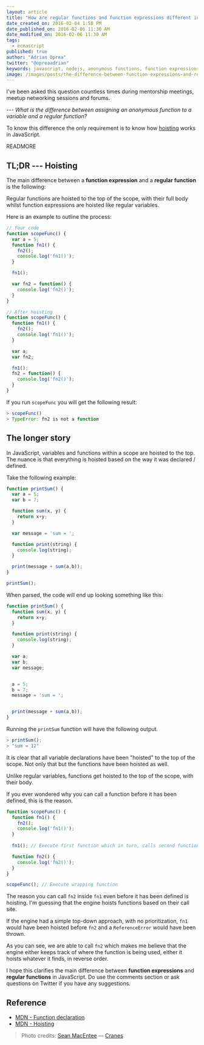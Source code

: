```yaml
---
layout: article
title: "How are regular functions and function expressions different in JavaScript?"
date_created_on: 2016-02-04 1:50 PM
date_published_on: 2016-02-06 11:30 AM
date_modified_on: 2016-02-06 11:30 AM
tags:
  - ecmascript
published: true
author: "Adrian Oprea"
twitter: "@opreaadrian"
keywords: javascript, nodejs, anonymous functions, function expressions, javascript functions, es6 functions, arrow functions
image: /images/posts/the-difference-between-function-expressions-and-regular-functions-in-javascript/post.jpg
---
```


I've been asked this question countless times during mentorship meetings, meetup networking sessions
and forums. 

*--- What is the difference between assigning an anonymous function to a variable and a regular function?*

To know this difference the only requirement is to know how [hoisting](https://developer.mozilla.org/en/docs/Web/JavaScript/Reference/Statements/function#Function_declaration_hoisting) works in JavaScript.

READMORE

## TL;DR --- Hoisting

The main difference between a **function expression** and a **regular function** is the following:

Regular functions are hoisted to the top of the scope, with their full body whilst function expressions 
are hoisted like regular variables.

Here is an example to outline the process:

```js
// Your code
function scopeFunc() {
  var a = 5;
  function fn1() {
    fn2();
    console.log('fn1()');
  }

  fn1();

  var fn2 = function() {
    console.log('fn2()');
  }
}

// After hoisting
function scopeFunc() {
  function fn1() {
    fn2();
    console.log('fn1()');
  }

  var a;
  var fn2;

  fn1();
  fn2 = function() {
    console.log('fn2()');
  }
}
```

If you run `scopeFunc` you will get the following result:

```js
> scopeFunc()
> TypeError: fn2 is not a function
```

## The longer story

In JavaScript, variables and functions within a scope are hoisted to the top.
The nuance is that everything is hoisted based on the way it was declared / defined.

Take the following example:

```javascript
function printSum() {
  var a = 5;
  var b = 7;

  function sum(x, y) {
    return x+y;
  }

  var message = 'sum = ';

  function print(string) {
    console.log(string);
  }

  print(message + sum(a,b)); 
}

printSum();
```

When parsed, the code will end up looking something like this:

```js
function printSum() {
  function sum(x, y) {
    return x+y;
  }

  function print(string) {
    console.log(string);
  }

  var a;
  var b;
  var message;


  a = 5;
  b = 7;
  message = 'sum = ';


  print(message + sum(a,b));
}
```
Running the `printSum` function will have the following output.

```js
> printSum();
> "sum = 12"
```
It is clear that all variable declarations have been "hoisted" to the top of the scope. Not only that
but the functions have been hoisted as well.

Unlike regular variables, functions get hoisted to the top of the scope, with their body. 

If you ever wondered why you can call a function before it has been defined, this is the reason.

```js
function scopeFunc() {
  function fn1() {
    fn2();
    console.log('fn1()');
  }
  
  fn1(); // Execute first function which in turn, calls second function

  function fn2() {
    console.log('fn2()');
  }
}

scopeFunc(); // Execute wrapping function
```

The reason you can call `fn2` inside `fn1` even before it has been defined is hoisting. 
I'm guessing that the engine hoists functions based on their call site.

If the engine had a simple top-down approach, with no prioritization, `fn1` would have been hoisted 
before `fn2` and a `ReferenceError` would have been thrown. 

As you can see, we are able to call `fn2` which makes me believe that the engine either keeps track
of where the function is being used, either it hoists whatever it finds, in reverse order.

I hope this clarifies the main difference between **function expressions** and **regular functions** in JavaScript.
Do use the comments section or ask questions on Twitter if you have any suggestions.

## Reference

- [MDN - Function declaration](https://developer.mozilla.org/en/docs/Web/JavaScript/Reference/Statements/function#Function_declaration_hoisting)
- [MDN - Hoisting](https://developer.mozilla.org/en-US/docs/Glossary/Hoisting)


> Photo credits:
> [Sean MacEntee](https://www.flickr.com/photos/smemon/) &mdash; [Cranes](https://flic.kr/p/oKtiYv)
